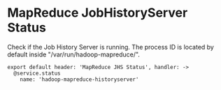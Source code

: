 
# MapReduce JobHistoryServer Status

Check if the Job History Server is running. The process ID is located by default
inside "/var/run/hadoop-mapreduce/".

    export default header: 'MapReduce JHS Status', handler: ->
      @service.status
        name: 'hadoop-mapreduce-historyserver'
